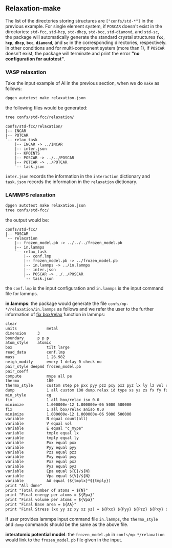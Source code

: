 ## Relaxation-make

The list of the directories storing structures are `["confs/std-*"]` in the previous example. For single element system, if `POSCAR` doesn't exist in the directories: `std-fcc`, `std-hcp`, `std-dhcp`, `std-bcc`, `std-diamond`, and `std-sc`, the package will automatically generate the standard crystal structures **`fcc`**, **`hcp`**, **`dhcp`**, **`bcc`**, **`diamond`**, and **`sc`** in the corresponding directories, respectively. In other conditions and for multi-component system (more than 1), if `POSCAR` doesn't exist, the package will terminate and print the error **"no configuration for autotest"**.

### VASP relaxation
Take the input example of Al in the previous section, when we do `make` as follows:
```bash
dpgen autotest make relaxation.json
```
the following files would be generated:
```bash
tree confs/std-fcc/relaxation/
```

```
confs/std-fcc/relaxation/
|-- INCAR
|-- POTCAR
`-- relax_task
    |-- INCAR -> ../INCAR
    |-- inter.json
    |-- KPOINTS
    |-- POSCAR -> ../../POSCAR
    |-- POTCAR -> ../POTCAR
    `-- task.json
```
`inter.json` records the information in the `interaction` dictionary and `task.json` records the information in the `relaxation` dictionary.

### LAMMPS relaxation
```bash
dpgen autotest make relaxation.json
tree confs/std-fcc/
```
the output would be:
```
confs/std-fcc/
|-- POSCAR
`-- relaxation
    |-- frozen_model.pb -> ../../../frozen_model.pb
    |-- in.lammps
    `-- relax_task
        |-- conf.lmp
        |-- frozen_model.pb -> ../frozen_model.pb
        |-- in.lammps -> ../in.lammps
        |-- inter.json
        |-- POSCAR -> ../../POSCAR
        `-- task.json
```
the `conf.lmp` is the input configuration and `in.lammps` is the input command file for lammps.

**in.lammps**: the package would generate the file `confs/mp-*/relaxation/in.lammps` as follows and we refer the user to the further information of [fix box/relax](https://lammps.sandia.gov/doc/fix_box_relax.html) function in lammps:

```txt
clear
units 	          metal
dimension	  3
boundary	  p p p
atom_style	  atomic
box               tilt large
read_data         conf.lmp
mass              1 26.982
neigh_modify      every 1 delay 0 check no
pair_style deepmd frozen_model.pb
pair_coeff
compute           mype all pe
thermo            100
thermo_style      custom step pe pxx pyy pzz pxy pxz pyz lx ly lz vol c_mype
dump              1 all custom 100 dump.relax id type xs ys zs fx fy fz
min_style         cg
fix               1 all box/relax iso 0.0
minimize          1.000000e-12 1.000000e-06 5000 500000
fix               1 all box/relax aniso 0.0
minimize          1.000000e-12 1.000000e-06 5000 500000
variable          N equal count(all)
variable          V equal vol
variable          E equal "c_mype"
variable          tmplx equal lx
variable          tmply equal ly
variable          Pxx equal pxx
variable          Pyy equal pyy
variable          Pzz equal pzz
variable          Pxy equal pxy
variable          Pxz equal pxz
variable          Pyz equal pyz
variable          Epa equal ${E}/${N}
variable          Vpa equal ${V}/${N}
variable          AA equal (${tmplx}*${tmply})
print "All done"
print "Total number of atoms = ${N}"
print "Final energy per atoms = ${Epa}"
print "Final volume per atoms = ${Vpa}"
print "Final Base area = ${AA}"
print "Final Stress (xx yy zz xy xz yz) = ${Pxx} ${Pyy} ${Pzz} ${Pxy} ${Pxz} ${Pyz}"
```

If user provides lammps input command file `in.lammps`, the `thermo_style` and `dump` commands should be the same as the above file.

**interatomic potential model**: the `frozen_model.pb` in `confs/mp-*/relaxation` would link to the `frozen_model.pb` file given in the input.




